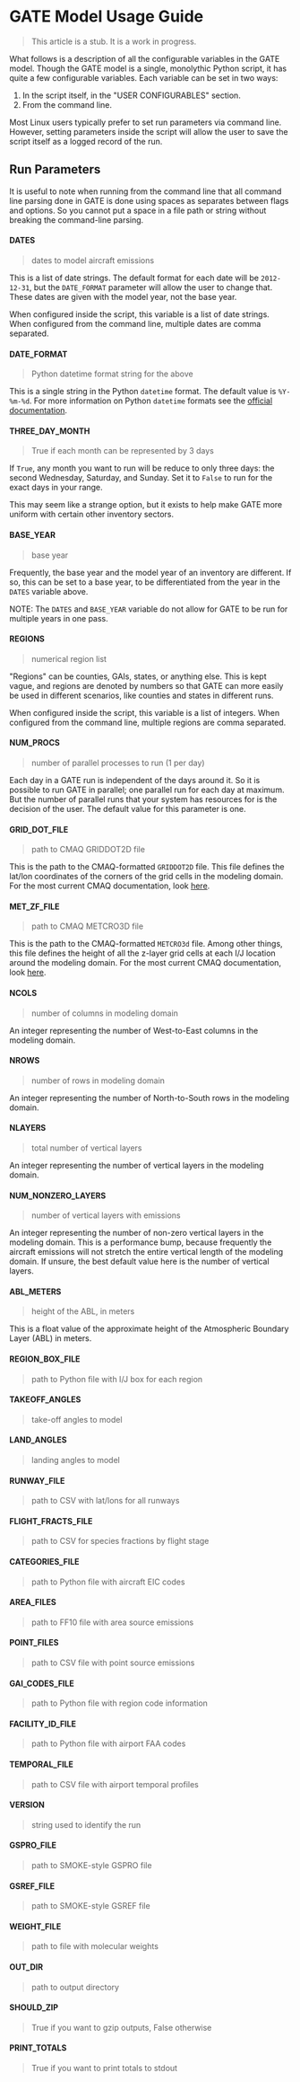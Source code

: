 # GATE Model Usage Guide

> This article is a stub. It is a work in progress.

What follows is a description of all the configurable variables in the GATE model.  Though the GATE model is a single, monolythic Python script, it has quite a few configurable variables.  Each variable can be set in two ways:

1. In the script itself, in the "USER CONFIGURABLES" section.
2. From the command line.

Most Linux users typically prefer to set run parameters via command line.  However, setting parameters inside the script will allow the user to save the script itself as a logged record of the run.

## Run Parameters

It is useful to note when running from the command line that all command line parsing done in GATE is done using spaces as separates between flags and options.  So you cannot put a space in a file path or string without breaking the command-line parsing.

#### DATES

> dates to model aircraft emissions

This is a list of date strings.  The default format for each date will be `2012-12-31`, but the `DATE_FORMAT` parameter will allow the user to change that.  These dates are given with the model year, not the base year.

When configured inside the script, this variable is a list of date strings.  When configured from the command line, multiple dates are comma separated.

#### DATE_FORMAT

> Python datetime format string for the above

This is a single string in the Python `datetime` format.  The default value is `%Y-%m-%d`.  For more information on Python `datetime` formats see the [official documentation](https://docs.python.org/2/library/datetime.html#strftime-and-strptime-behavior).

#### THREE_DAY_MONTH

> True if each month can be represented by 3 days

If `True`, any month you want to run will be reduce to only three days: the second Wednesday, Saturday, and Sunday. Set it to `False` to run for the exact days in your range.

This may seem like a strange option, but it exists to help make GATE more uniform with certain other inventory sectors.

#### BASE_YEAR           

> base year

Frequently, the base year and the model year of an inventory are different.  If so, this can be set to a base year, to be differentiated from the year in the `DATES` variable above.

NOTE: The `DATES` and `BASE_YEAR` variable do not allow for GATE to be run for multiple years in one pass.

#### REGIONS             

> numerical region list

"Regions" can be counties, GAIs, states, or anything else.  This is kept vague, and regions are denoted by numbers so that GATE can more easily be used in different scenarios, like counties and states in different runs.

When configured inside the script, this variable is a list of integers.  When configured from the command line, multiple regions are comma separated.

#### NUM_PROCS           

> number of parallel processes to run (1 per day)

Each day in a GATE run is independent of the days around it.  So it is possible to run GATE in parallel; one parallel run for each day at maximum.  But the number of parallel runs that your system has resources for is the decision of the user.  The default value for this parameter is one.

#### GRID_DOT_FILE       

> path to CMAQ GRIDDOT2D file

This is the path to the CMAQ-formatted `GRIDDOT2D` file. This file defines the lat/lon coordinates of the corners of the grid cells in the modeling domain.  For the most current CMAQ documentation, look [here](https://www.epa.gov/cmaq/cmaq-documentation).

#### MET_ZF_FILE         

> path to CMAQ METCRO3D file

This is the path to the CMAQ-formatted `METCRO3d` file. Among other things, this file defines the height of all the z-layer grid cells at each I/J location around the modeling domain.  For the most current CMAQ documentation, look [here](https://www.epa.gov/cmaq/cmaq-documentation).

#### NCOLS               

> number of columns in modeling domain

An integer representing the number of West-to-East columns in the modeling domain.

#### NROWS               

> number of rows in modeling domain

An integer representing the number of North-to-South rows in the modeling domain.

#### NLAYERS             

> total number of vertical layers

An integer representing the number of vertical layers in the modeling domain.

#### NUM_NONZERO_LAYERS  

> number of vertical layers with emissions

An integer representing the number of non-zero vertical layers in the modeling domain.  This is a performance bump, because frequently the aircraft emissions will not stretch the entire vertical length of the modeling domain.  If unsure, the best default value here is the number of vertical layers.

#### ABL_METERS          

> height of the ABL, in meters

This is a float value of the approximate height of the Atmospheric Boundary Layer (ABL) in meters.

#### REGION_BOX_FILE     

> path to Python file with I/J box for each region

#### TAKEOFF_ANGLES      

> take-off angles to model

#### LAND_ANGLES         

> landing angles to model

#### RUNWAY_FILE         

> path to CSV with lat/lons for all runways

#### FLIGHT_FRACTS_FILE  

> path to CSV for species fractions by flight stage

#### CATEGORIES_FILE     

> path to Python file with aircraft EIC codes

#### AREA_FILES          

> path to FF10 file with area source emissions

#### POINT_FILES         

> path to CSV file with point source emissions

#### GAI_CODES_FILE      

> path to Python file with region code information

#### FACILITY_ID_FILE    

> path to Python file with airport FAA codes

#### TEMPORAL_FILE       

> path to CSV file with airport temporal profiles

#### VERSION             

> string used to identify the run

#### GSPRO_FILE          

> path to SMOKE-style GSPRO file

#### GSREF_FILE          

> path to SMOKE-style GSREF file

#### WEIGHT_FILE         

> path to file with molecular weights

#### OUT_DIR             

> path to output directory

#### SHOULD_ZIP          

> True if you want to gzip outputs, False otherwise

#### PRINT_TOTALS        

> True if you want to print totals to stdout

